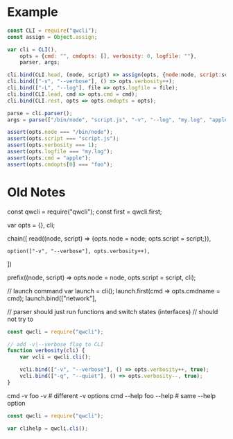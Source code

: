 Example
=======
```js
const CLI = require("qwcli");
const assign = Object.assign;

var cli = CLI(),
    opts = {cmd: "", cmdopts: [], verbosity: 0, logfile: ""},
    parser, args;

cli.bind(CLI.head, (node, script) => assign(opts, {node:node, script:script}));
cli.bind(["-v", "--verbose"], () => opts.verbosity++);
cli.bind(["-L", "--log"], file => opts.logfile = file);
cli.bind(CLI.lead, cmd => opts.cmd = cmd);
cli.bind(CLI.rest, opts => opts.cmdopts = opts);

parse = cli.parser();
args = parse(["/bin/node", "script.js", "-v", "--log", "my.log", "apple", "foo");

assert(opts.node === "/bin/node");
assert(opts.script === "script.js");
assert(opts.verbosity === 1);
assert(opts.logfile === "my.log");
assert(opts.cmd = "apple");
assert(opts.cmdopts[0] === "foo");
```

Old Notes
=========
const qwcli = require("qwcli");
const first = qwcli.first;

var opts = {},
    cli;

chain([
    read((node, script) => {opts.node = node; opts.script = script;}),
    
    option(["-v", "--verbose"], opts.verbosity++),
    
])

prefix((node, script) => opts.node = node, opts.script = script, cli);


// launch command
var launch = cli();
launch.first(cmd => opts.cmdname = cmd);
launch.bind(["network"], 

// parser should just run functions and switch states (interfaces)
// should not try to 


```js
const qwcli = require("qwcli");

// add -v|--verbose flag to CLI
function verbosity(cli) {
    var vcli = qwcli.cli();

    vcli.bind(["-v", "--verbose"], () => opts.verbosity++, true);
    vcli.bind(["-q", "--quiet"], () => opts.verbosity--, true);
}
```

cmd -v foo -v           # different -v options
cmd --help foo --help   # same --help option

```js
const qwcli = require("qwcli");

var clihelp = qwcli.cli();


```
